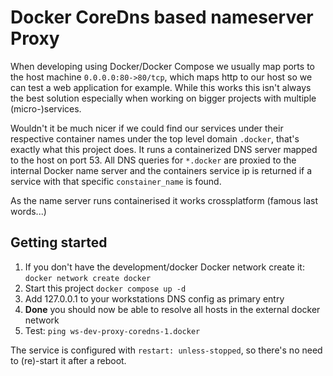 # Docker CoreDns based nameserver Proxy

When developing using Docker/Docker Compose we usually map ports to the host machine `0.0.0.0:80->80/tcp`, which maps http to our host so we can test a web application for example.
While this works this isn't always the best solution especially when working on bigger projects with multiple (micro-)services.

Wouldn't it be much nicer if we could find our services under their respective container names under the top level domain `.docker`, that's exactly what this project does. It runs a containerized DNS server mapped to the host on port 53. All DNS queries for `*.docker` are proxied to the internal Docker name server and the containers service ip is returned if a service with that specific `constainer_name` is found.

As the name server runs containerised it works crossplatform (famous last words...)

## Getting started
1. If you don't have the development/docker Docker network create it: `docker network create docker`
2. Start this project `docker compose up -d`
3. Add 127.0.0.1 to your workstations DNS config as primary entry
4. **Done** you should now be able to resolve all hosts in the external docker network
5. Test: `ping ws-dev-proxy-coredns-1.docker`

The service is configured with `restart: unless-stopped`, so there's no need to (re)-start it after a reboot.
